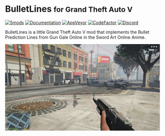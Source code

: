 # BulletLines <small>for Grand Theft Auto V</small>

[![5mods][5mods-img]][5mods-url] [![Documentation][docs-img]][docs-url] [![AppVeyor][appveyor-img]][appveyor-url] [![CodeFactor][codefactor-img]][codefactor-url] [![Discord][discord-img]][discord-url]

BulletLines is a little Grand Theft Auto V mod that implements the Bullet Prediction Lines from Gun Gale Online in the Sword Art Online Anime.

<div align="center">
    <img src="preview.png"/>
</div>

[5mods-img]: https://img.shields.io/badge/5mods-download-20BA4E.svg
[5mods-url]: https://www.gta5-mods.com/scripts/bulletlines
[docs-img]: https://github.com/justalemon/BulletLines/workflows/Documentation/badge.svg
[docs-url]: https://github.com/justalemon/BulletLines/actions?query=workflow%3ADocumentation
[appveyor-img]: https://img.shields.io/appveyor/ci/justalemon/bulletlines.svg?label=appveyor
[appveyor-url]: https://ci.appveyor.com/project/justalemon/bulletlines
[codefactor-img]: https://www.codefactor.io/repository/github/justalemon/bulletlines/badge
[codefactor-url]: https://www.codefactor.io/repository/github/justalemon/bulletlines
[discord-img]: https://img.shields.io/badge/discord-join-7289DA.svg
[discord-url]: https://discord.gg/Cf6sspj
